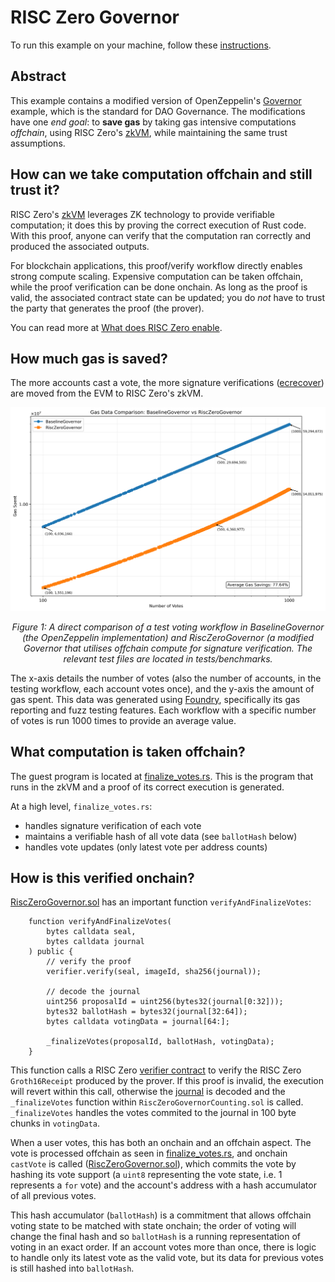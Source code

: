 # RISC Zero Governor

To run this example on your machine, follow these [instructions].

## Abstract

This example contains a modified version of OpenZeppelin's [Governor] example, which is the standard for DAO Governance. The modifications have one *end goal*: to **save gas** by taking gas intensive computations *offchain*, using RISC Zero's [zkVM], while maintaining the same trust assumptions.

## How can we take computation offchain and still trust it?

RISC Zero's [zkVM] leverages ZK technology to provide verifiable computation; it does this by proving the correct execution of Rust code. With this proof, anyone can verify that the computation ran correctly and produced the associated outputs.

For blockchain applications, this proof/verify workflow directly enables strong compute scaling. Expensive computation can be taken offchain, while the proof verification can be done onchain. As long as the proof is valid, the associated contract state can be updated; you do *not* have to trust the party that generates the proof (the prover).

You can read more at [What does RISC Zero enable]. 

## How much gas is saved?

The more accounts cast a vote, the more signature verifications ([ecrecover]) are moved from the EVM to RISC Zero's zkVM.

![Gas Data Comparison](contracts/test/benchmarks/gas_data_comparison.png)

<p align="center">
  <i>Figure 1: A direct comparison of a test voting workflow in BaselineGovernor (the OpenZeppelin implementation) and RiscZeroGovernor (a modified Governor that utilises offchain compute for signature verification. The relevant test files are located in tests/benchmarks. </i>
</p>

The x-axis details the number of votes (also the number of accounts, in the testing workflow, each account votes once), and the y-axis the amount of gas spent. This data was generated using [Foundry], specifically its gas reporting and fuzz testing features. Each workflow with a specific number of votes is run 1000 times to provide an average value. 

## What computation is taken offchain?

The guest program is located at [finalize_votes.rs]. This is the program that runs in the zkVM and a proof of its correct execution is generated. 

At a high level, `finalize_votes.rs`:
- handles signature verification of each vote
- maintains a verifiable hash of all vote data (see `ballotHash` below)
- handles vote updates (only latest vote per address counts)

## How is this verified onchain?

[RiscZeroGovernor.sol] has an important function `verifyAndFinalizeVotes`:

```solidity
    function verifyAndFinalizeVotes(
        bytes calldata seal,
        bytes calldata journal
    ) public {
        // verify the proof
        verifier.verify(seal, imageId, sha256(journal));

        // decode the journal
        uint256 proposalId = uint256(bytes32(journal[0:32]));
        bytes32 ballotHash = bytes32(journal[32:64]);
        bytes calldata votingData = journal[64:];

        _finalizeVotes(proposalId, ballotHash, votingData);
    }
```

This function calls a RISC Zero [verifier contract] to verify the RISC Zero `Groth16Receipt` produced by the prover. If this proof is invalid, the execution will revert within this call, otherwise the [journal] is decoded and the `_finalizeVotes` function within `RiscZeroGovernorCounting.sol` is called. `_finalizeVotes` handles the votes commited to the journal in 100 byte chunks in `votingData`.

When a user votes, this has both an onchain and an offchain aspect. The vote is processed offchain as seen in [finalize_votes.rs], and onchain `castVote` is called ([RiscZeroGovernor.sol]), which commits the vote by hashing its vote support (a `uint8` representing the vote state, i.e. 1 represents a `for` vote) and the account's address with a hash accumulator of all previous votes.

This hash accumulator (`ballotHash`) is a commitment that allows offchain voting state to be matched with state onchain; the order of voting will change the final hash and so `ballotHash` is a running representation of voting in an exact order. If an account votes more than once, there is logic to handle only its latest vote as the valid vote, but its data for previous votes is still hashed into `ballotHash`.

[ecrecover]: https://docs.soliditylang.org/en/latest/cheatsheet.html#index-7
[finalize_votes.rs]: ./methods/guest/src/bin/finalize_votes.rs
[Foundry]: https://book.getfoundry.sh/
[Governor]: https://docs.openzeppelin.com/contracts/4.x/governance
[instructions]: ./instructions.md
[journal]: https://dev.risczero.com/terminology#journal
[RiscZeroGovernor.sol]: ./contracts/src/RiscZeroGovernor.sol
[verifier contract]: https://dev.risczero.com/api/blockchain-integration/contracts/verifier
[What does Risc Zero enable]: https://dev.risczero.com/api/use-cases
[zkVM]: https://dev.risczero.com/zkvm




